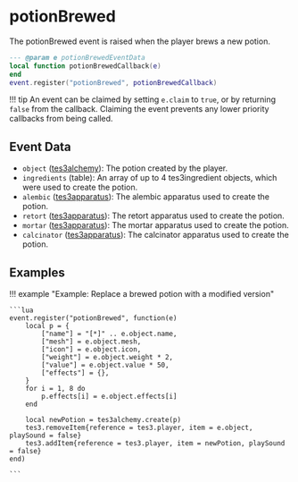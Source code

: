 # potionBrewed

The potionBrewed event is raised when the player brews a new potion.

```lua
--- @param e potionBrewedEventData
local function potionBrewedCallback(e)
end
event.register("potionBrewed", potionBrewedCallback)
```

!!! tip
	An event can be claimed by setting `e.claim` to `true`, or by returning `false` from the callback. Claiming the event prevents any lower priority callbacks from being called.

## Event Data

* `object` ([tes3alchemy](../../types/tes3alchemy)): The potion created by the player.
* `ingredients` (table): An array of up to 4 tes3ingredient objects, which were used to create the potion.
* `alembic` ([tes3apparatus](../../types/tes3apparatus)): The alembic apparatus used to create the potion.
* `retort` ([tes3apparatus](../../types/tes3apparatus)): The retort apparatus used to create the potion.
* `mortar` ([tes3apparatus](../../types/tes3apparatus)): The mortar apparatus used to create the potion.
* `calcinator` ([tes3apparatus](../../types/tes3apparatus)): The calcinator apparatus used to create the potion.

## Examples

!!! example "Example: Replace a brewed potion with a modified version"

	```lua
	event.register("potionBrewed", function(e)
	    local p = {
	        ["name"] = "[*]" .. e.object.name,
	        ["mesh"] = e.object.mesh,
	        ["icon"] = e.object.icon,
	        ["weight"] = e.object.weight * 2,
	        ["value"] = e.object.value * 50,
	        ["effects"] = {},
	    }
	    for i = 1, 8 do
	        p.effects[i] = e.object.effects[i]
	    end
	
	    local newPotion = tes3alchemy.create(p)
	    tes3.removeItem{reference = tes3.player, item = e.object, playSound = false}
	    tes3.addItem{reference = tes3.player, item = newPotion, playSound = false}
	end)

	```

